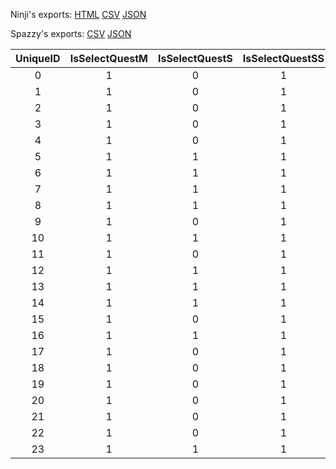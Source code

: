 Ninji's exports: [HTML](https://wuffs.org/acnh/bcsv_140/html/FishBeyQuestParam.html) [CSV](https://wuffs.org/acnh/bcsv_140/csv/FishBeyQuestParam.csv) [JSON](https://wuffs.org/acnh/bcsv_140/json/FishBeyQuestParam.json)

Spazzy's exports: [CSV](https://github.com/McSpazzy/acnh-csv/blob/master/FishBeyQuestParam.csv) [JSON](https://github.com/McSpazzy/acnh-json/blob/master/FishBeyQuestParam.json)

| UniqueID | IsSelectQuestM | IsSelectQuestS | IsSelectQuestSS |
|:--:|:--:|:--:|:--:|
| 0 | 1 | 0 | 1 | 
| 1 | 1 | 0 | 1 | 
| 2 | 1 | 0 | 1 | 
| 3 | 1 | 0 | 1 | 
| 4 | 1 | 0 | 1 | 
| 5 | 1 | 1 | 1 | 
| 6 | 1 | 1 | 1 | 
| 7 | 1 | 1 | 1 | 
| 8 | 1 | 1 | 1 | 
| 9 | 1 | 0 | 1 | 
| 10 | 1 | 1 | 1 | 
| 11 | 1 | 0 | 1 | 
| 12 | 1 | 1 | 1 | 
| 13 | 1 | 1 | 1 | 
| 14 | 1 | 1 | 1 | 
| 15 | 1 | 0 | 1 | 
| 16 | 1 | 1 | 1 | 
| 17 | 1 | 0 | 1 | 
| 18 | 1 | 0 | 1 | 
| 19 | 1 | 0 | 1 | 
| 20 | 1 | 0 | 1 | 
| 21 | 1 | 0 | 1 | 
| 22 | 1 | 0 | 1 | 
| 23 | 1 | 1 | 1 | 
